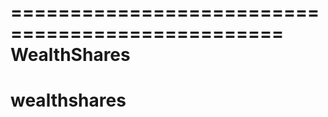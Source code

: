 =================================================
WealthShares
=================================================
# wealthshares
